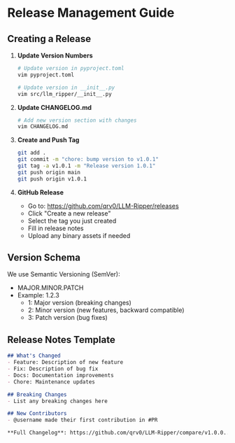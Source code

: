 # Release Management Guide

## Creating a Release

1. **Update Version Numbers**
   ```bash
   # Update version in pyproject.toml
   vim pyproject.toml
   
   # Update version in __init__.py
   vim src/llm_ripper/__init__.py
   ```

2. **Update CHANGELOG.md**
   ```bash
   # Add new version section with changes
   vim CHANGELOG.md
   ```

3. **Create and Push Tag**
   ```bash
   git add .
   git commit -m "chore: bump version to v1.0.1"
   git tag -a v1.0.1 -m "Release version 1.0.1"
   git push origin main
   git push origin v1.0.1
   ```

4. **GitHub Release**
   - Go to: https://github.com/qrv0/LLM-Ripper/releases
   - Click "Create a new release"
   - Select the tag you just created
   - Fill in release notes
   - Upload any binary assets if needed

## Version Schema
We use Semantic Versioning (SemVer):
- MAJOR.MINOR.PATCH
- Example: 1.2.3
  - 1: Major version (breaking changes)
  - 2: Minor version (new features, backward compatible)
  - 3: Patch version (bug fixes)

## Release Notes Template
```markdown
## What's Changed
- Feature: Description of new feature
- Fix: Description of bug fix
- Docs: Documentation improvements
- Chore: Maintenance updates

## Breaking Changes
- List any breaking changes here

## New Contributors
- @username made their first contribution in #PR

**Full Changelog**: https://github.com/qrv0/LLM-Ripper/compare/v1.0.0...v1.0.1
```

